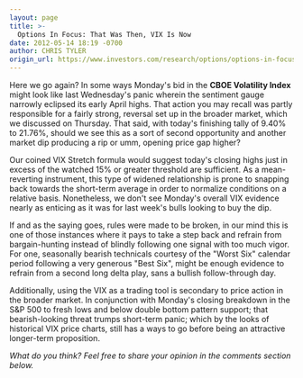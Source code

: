 ```yaml
---
layout: page
title: >-
  Options In Focus: That Was Then, VIX Is Now
date: 2012-05-14 18:19 -0700
author: CHRIS TYLER
origin_url: https://www.investors.com/research/options/options-in-focus-that-was-then-vix-is-now/
---
```






Here we go again? In some ways Monday's bid in the **CBOE Volatility Index** might look like last Wednesday's panic wherein the sentiment gauge narrowly eclipsed its early April highs. That action you may recall was partly responsible for a fairly strong, reversal set up in the broader market, which we discussed on Thursday. That said, with today's finishing tally of 9.40% to 21.76%, should we see this as a sort of second opportunity and another market dip producing a rip or umm, opening price gap higher?

  

Our coined VIX Stretch formula would suggest today's closing highs just in excess of the watched 15% or greater threshold are sufficient. As a mean-reverting instrument, this type of widened relationship is prone to snapping back towards the short-term average in order to normalize conditions on a relative basis. Nonetheless, we don't see Monday's overall VIX evidence nearly as enticing as it was for last week's bulls looking to buy the dip.

  

If and as the saying goes, rules were made to be broken, in our mind this is one of those instances where it pays to take a step back and refrain from bargain-hunting instead of blindly following one signal with too much vigor. For one, seasonally bearish technicals courtesy of the "Worst Six" calendar period following a very generous "Best Six", might be enough evidence to refrain from a second long delta play, sans a bullish follow-through day.

  

Additionally, using the VIX as a trading tool is secondary to price action in the broader market. In conjunction with Monday's closing breakdown in the S&P 500 to fresh lows and below double bottom pattern support; that bearish-looking threat trumps short-term panic; which by the looks of historical VIX price charts, still has a ways to go before being an attractive longer-term proposition.

  

*What do you think? Feel free to share your opinion in the comments section below.*




